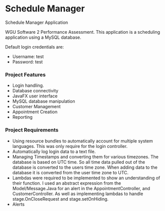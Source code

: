 # Schedule Manager
Schedule Manager Application

WGU Software 2 Performance Assessment.
This application is a scheduling application using a MySQL database. 

Default login credentials are:

- Username: test
- Password: test

### Project Features
- Login handling.
- Database connectivity
- JavaFX user interface
- MySQL database manipulation
- Customer Management
- Appointment Creation
- Reporting

### Project Requirements
- Using resource bundles to automatically account for multiple system languages. This was only require for the login controller.
- Automatically log login data to a text file.
- Managing Timestamps and converting them for various timezones. The database is based on UTC time. So all time data pulled out of the database is converted to the users time zone. When adding data to the database it is converted from the user time zone to UTC.
- Lambdas were required to be implemented to show an understanding of their function. I used an abstract expression from the Model/Message.Java for an alert in the AppointmentController, and CustomerController. As well as implementing lambdas to handle stage.OnCloseRequest and stage.setOnHiding.
- Alerts 
